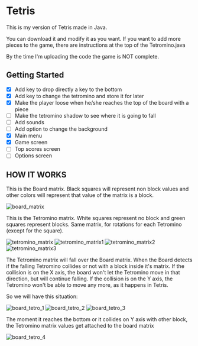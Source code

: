 # Tetris

This is my version of Tetris made in Java.

You can download it and modify it as you want. If you want to add more pieces to the game, there are instructions at the top of the Tetromino.java

By the time I'm uploading the code the game is NOT complete.

## Getting Started

- [x] Add key to drop directly a key to the bottom
- [x] Add key to change the tetromino and store it for later
- [x] Make the player loose when he/she reaches the top of the board with a piece
- [ ] Make the tetromino shadow to see where it is going to fall
- [ ] Add sounds
- [ ] Add option to change the background
- [x] Main menu
- [x] Game screen
- [ ] Top scores screen
- [ ] Options screen

## HOW IT WORKS

This is the Board matrix. Black squares will represent non block values and other colors will represent that value of the matrix is a block.

![board_matrix](https://user-images.githubusercontent.com/36163709/38576955-e4fdeda4-3cff-11e8-839f-e5d8f16bb63c.png)

This is the Tetromino matrix. White squares represent no block and green squares represent blocks. Same matrix, for rotations for each Tetromino (except for the square).

![tetromino_matrix](https://user-images.githubusercontent.com/36163709/38577716-02cff6b8-3d02-11e8-8664-cb78f2169a0e.png) ![tetromino_matrix1](https://user-images.githubusercontent.com/36163709/38577887-7feab746-3d02-11e8-9a94-a0c9d9cc6b59.png) ![tetromino_matrix2](https://user-images.githubusercontent.com/36163709/38577888-802c4cc4-3d02-11e8-80c7-de3bc6b177a0.png) ![tetromino_matrix3](https://user-images.githubusercontent.com/36163709/38577885-7fc28c1c-3d02-11e8-9bf3-74bb17369b70.png)

The Tetromino matrix will fall over the Board matrix. When the Board detects if the falling Tetromino collides or not with a block inside it's matrix. If the collision is on the X axis, the board won't let the Tetromino move in that direction, but will continue falling. If the collision is on the Y axis, the Tetromino won't be able to move any more, as it happens in Tetris.

So we will have this situation:

![board_tetro_1](https://user-images.githubusercontent.com/36163709/38578298-d2e3a7e0-3d03-11e8-8119-5392a0d8ffbe.png) ![board_tetro_2](https://user-images.githubusercontent.com/36163709/38578299-d3057550-3d03-11e8-80fc-0bccd7044d2f.png) ![board_tetro_3](https://user-images.githubusercontent.com/36163709/38578300-d3272d26-3d03-11e8-9027-e73e080ebbcd.png)

The moment it reaches the bottom or it collides on Y axis with other block, the Tetromino matrix values get attached to the board matrix

![board_tetro_4](https://user-images.githubusercontent.com/36163709/38578297-d2a86b1c-3d03-11e8-8c8b-dcf0f3f5029a.png)
